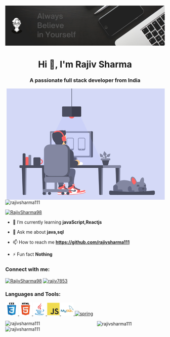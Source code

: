 ![log](https://github.com/rajivsharma111/tunehub/blob/main/Black%20Minimalist%20Motivation%20Quote%20LinkedIn%20Banner.png?raw=true)
<h1 align="center">Hi 👋, I'm Rajiv Sharma</h1>
<h3 align="center">A passionate full stack developer from India</h3>
<img align="right" alt="Coding" height="350" width="500" src="https://github.com/rajivsharma111/tunehub/blob/main/dev.gif?raw=true">

<p align="left"> <img src="https://komarev.com/ghpvc/?username=rajivsharma111&label=Profile%20views&color=0e75b6&style=flat" alt="rajivsharma111" /> </p>

<p align="left"> <a href="https://twitter.com/RajivSharma98" target="blank"><img src="https://img.shields.io/twitter/follow/RajivSharma98?logo=twitter&style=for-the-badge" alt="RajivSharma98" /></a> </p>

- 🌱 I’m currently learning **javaScript,Reactjs**

- 💬 Ask me about **java,sql**

- 📫 How to reach me **https://github.com/rajivsharma111**

- ⚡ Fun fact **Nothing**

<h3 align="left">Connect with me:</h3>
<p align="left">
<a href="https://twitter.com/RajivSharma98" target="blank"><img align="center" src="https://raw.githubusercontent.com/rahuldkjain/github-profile-readme-generator/master/src/images/icons/Social/twitter.svg" alt="RajivSharma98" height="30" width="40" /></a>
<a href="https://www.hackerrank.com/rajiv7853" target="blank"><img align="center" src="https://raw.githubusercontent.com/rahuldkjain/github-profile-readme-generator/master/src/images/icons/Social/hackerrank.svg" alt="rajiv7853" height="30" width="40" /></a>
</p>

<h3 align="left">Languages and Tools:</h3>
<p align="left"> <a href="https://www.w3schools.com/css/" target="_blank" rel="noreferrer"> <img src="https://raw.githubusercontent.com/devicons/devicon/master/icons/css3/css3-original-wordmark.svg" alt="css3" width="40" height="40"/> </a> <a href="https://www.w3.org/html/" target="_blank" rel="noreferrer"> <img src="https://raw.githubusercontent.com/devicons/devicon/master/icons/html5/html5-original-wordmark.svg" alt="html5" width="40" height="40"/> </a> <a href="https://www.java.com" target="_blank" rel="noreferrer"> <img src="https://raw.githubusercontent.com/devicons/devicon/master/icons/java/java-original.svg" alt="java" width="40" height="40"/> </a> <a href="https://developer.mozilla.org/en-US/docs/Web/JavaScript" target="_blank" rel="noreferrer"> <img src="https://raw.githubusercontent.com/devicons/devicon/master/icons/javascript/javascript-original.svg" alt="javascript" width="40" height="40"/> </a> <a href="https://www.mysql.com/" target="_blank" rel="noreferrer"> <img src="https://raw.githubusercontent.com/devicons/devicon/master/icons/mysql/mysql-original-wordmark.svg" alt="mysql" width="40" height="40"/> </a> <a href="https://spring.io/" target="_blank" rel="noreferrer"> <img src="https://www.vectorlogo.zone/logos/springio/springio-icon.svg" alt="spring" width="40" height="40"/> </a> </p>

<p><img align="left" width="290" src="https://github-readme-stats.vercel.app/api/top-langs?username=rajivsharma111&show_icons=true&locale=en&layout=compact" alt="rajivsharma111" />
<img align="center" width="330" src="https://github-readme-stats.vercel.app/api?username=rajivsharma111&show_icons=true&locale=en" alt="rajivsharma111" />
<img align="left"  width="350" src="https://github-readme-streak-stats.herokuapp.com/?user=rajivsharma111&" alt="rajivsharma111" /></p>

